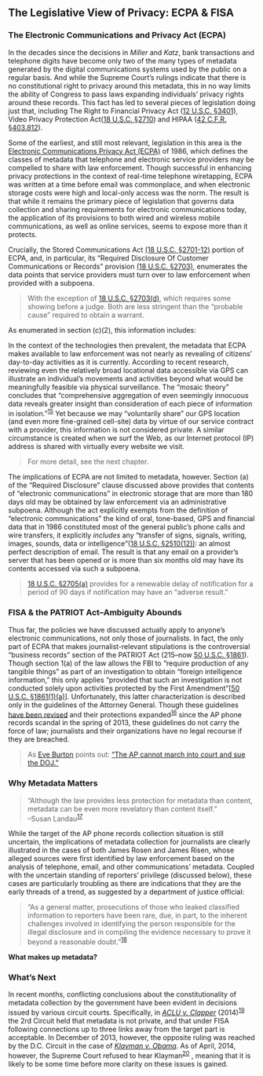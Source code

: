 The Legislative View of Privacy: ECPA & FISA
--------------------------------------------

### The Electronic Communications and Privacy Act (ECPA)

In the decades since the decisions in *Miller* and *Katz*, bank
transactions and telephone digits have become only two of the many types
of metadata generated by the digital communications systems used by the
public on a regular basis. And while the Supreme Court’s rulings
indicate that there is no constitutional right to privacy around this
metadata, this in no way limits the ability of Congress to pass laws
expanding individuals’ privacy rights around these records. This fact
has led to several pieces of legislation doing just that, including The
Right to Financial Privacy Act ([12 U.S.C.
§3401](http://www.law.cornell.edu/uscode/text/12/chapter-35)), Video
Privacy Protection Act([18 U.S.C.
§2710](http://www.law.cornell.edu/uscode/text/18/2710)) and HIPAA ([42
C.F.R. §403.812](http://www.law.cornell.edu/cfr/text/42/403.812)).

Some of the earliest, and still most relevant, legislation in this area
is the [Electronic Communications Privacy Act
(ECPA)](http://www.law.cornell.edu/uscode/text/18/part-I/chapter-119) of
1986, which defines the classes of metadata that telephone and
electronic service providers may be compelled to share with law
enforcement. Though successful in enhancing privacy protections in the
context of real-time telephone wiretapping, ECPA was written at a time
before email was commonplace, and when electronic storage costs were
high and local-only access was the norm. The result is that while it
remains the primary piece of legislation that governs data collection
and sharing requirements for electronic communications today, the
application of its provisions to both wired and wireless mobile
communications, as well as online services, seems to expose more than it
protects.

Crucially, the Stored Communications Act [(18 U.S.C.
§2701-12)](http://www.law.cornell.edu/uscode/text/18/part-I/chapter-121)
portion of ECPA, and, in particular, its “Required Disclosure Of
Customer Communications or Records” provision [(18 U.S.C.
§2703)](http://www.law.cornell.edu/uscode/text/18/2703), enumerates the
data points that service providers must turn over to law enforcement
when provided with a subpoena.

 > With the exception of [18 U.S.C.
§2703(d)](http://www.law.cornell.edu/uscode/text/18/2703), which
requires some showing before a judge. Both are less stringent than the
“probable cause” required to obtain a warrant.

 As enumerated in section (c)(2), this information includes:

In the context of the technologies then prevalent, the metadata that
ECPA makes available to law enforcement was not nearly as revealing of
citizens’ day-to-day activities as it is currently. According to recent
research, reviewing even the relatively broad locational data accessible
via GPS can illustrate an individual’s movements and activities beyond
what would be meaningfully feasible via physical surveillance. The
“mosaic theory” concludes that “comprehensive aggregation of even
seemingly innocuous data reveals greater insight than consideration of
each piece of information in
isolation.”<sup>[15](footnotes/README.html)</sup> Yet because we may
“voluntarily share” our GPS location (and even more fine-grained
cell-site) data by virtue of our service contract with a provider, this
information is not considered private. A similar circumstance is created
when we surf the Web, as our Internet protocol (IP) address is shared
with virtually every website we visit.

 > For more detail, see the next chapter.

The implications of ECPA are not limited to metadata, however. Section
(a) of the “Required Disclosure” clause discussed above provides that
contents of “electronic communications” in electronic storage that are
more than 180 days old may be obtained by law enforcement via an
administrative subpoena. Although the act explicitly exempts from the
definition of “electronic communications” the kind of oral, tone-based,
GPS and financial data that in 1986 constituted most of the general
public’s phone calls and wire transfers, it explicitly *includes* any
“transfer of signs, signals, writing, images, sounds, data or
intelligence”([18 U.S.C.
§2510(12))](http://www.law.cornell.edu/uscode/text/18/2510): an almost
perfect description of email. The result is that any email on a
provider’s server that has been opened or is more than six months old
may have its contents accessed via such a subpoena.

 > [18 U.S.C. §2705(a)](http://www.law.cornell.edu/uscode/text/18/2705)
provides for a renewable delay of notification for a period of 90 days
if notification may have an “adverse result.”

### FISA & the PATRIOT Act–Ambiguity Abounds

Thus far, the policies we have discussed actually apply to anyone’s
electronic communications, not only those of journalists. In fact, the
only part of ECPA that makes journalist-relevant stipulations is the
controversial “business records” section of the PATRIOT Act (215–now [50
U.S.C. §1861](http://www.law.cornell.edu/uscode/text/50/1861)). Though
section 1(a) of the law allows the FBI to “require production of any
tangible things” as part of an investigation to obtain “foreign
intelligence information,” this only applies “provided that such an
investigation is not conducted solely upon activities protected by the
First Amendment”[[50 U.S.C.
§1861(1)(a)](http://www.law.cornell.edu/uscode/text/50/1861)].
Unfortunately, this latter characterization is described only in the
guidelines of the Attorney General. Though these guidelines [have been
revised](http://www.justice.gov/iso/opa/resources/2202013712162851796893.pdf)
and their protections expanded<sup>[16](footnotes/README.html)</sup>
since the AP phone records scandal in the spring of 2013, these
guidelines do not carry the force of law; journalists and their
organizations have no legal recourse if they are breached.

 > As [Eve Burton](http://www.hearst.com/about/bios/eve-burton) points
out: [“The AP cannot march into court and sue the
DOJ.”](http://www.cjr.org/cloud_control/ap_phone_records_seizure_revea.php?page=all)

### Why Metadata Matters

> “Although the law provides less protection for metadata than content,
> metadata can be even more revelatory than content itself.”  
> –Susan Landau<sup>[17](footnotes/README.html)</sup>

While the target of the AP phone records collection situation is still
uncertain, the implications of metadata collection for journalists are
clearly illustrated in the cases of both James Rosen and James Risen,
whose alleged sources were first identified by law enforcement based on
the analysis of telephone, email, and other communications’ metadata.
Coupled with the uncertain standing of reporters’ privilege (discussed
below), these cases are particularly troubling as there are indications
that they are the early threads of a trend, as suggested by a department
of justice official:

> “As a general matter, prosecutions of those who leaked classified
> information to reporters have been rare, due, in part, to the inherent
> challenges involved in identifying the person responsible for the
> illegal disclosure and in compiling the evidence necessary to prove it
> beyond a reasonable doubt.”<sup>[18](footnotes/README.html)</sup>

**What makes up metadata?**

### What’s Next

In recent months, conflicting conclusions about the constitutionality of
metadata collection by the government have been evident in decisions
issued by various circuit courts. Specifically, in [*ACLU v.
Clapper*](https://www.aclu.org/national-security/aclu-v-clapper-legal-documents)
(2014)<sup>[19](footnotes/README.html)</sup> the 2rd Circuit held that
metadata is not private, and that under FISA following connections up to
three links away from the target part is acceptable. In December of
2013, however, the opposite ruling was reached by the D.C. Circuit in
the case of [*Klayman v.
Obama*](https://ecf.dcd.uscourts.gov/cgi-bin/show_public_doc?2013cv0851-48).
As of April, 2014, however, the Supreme Court refused to hear
Klayman<sup>[20](footnotes/README.html)</sup> , meaning that it is
likely to be some time before more clarity on these issues is gained.